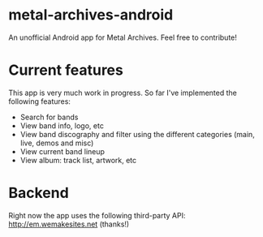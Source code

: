 # metal-archives-android
An unofficial Android app for Metal Archives. Feel free to contribute!

# Current features
This app is very much work in progress. So far I've implemented the following features:

* Search for bands
* View band info, logo, etc
* View band discography and filter using the different categories (main, live, demos and misc)
* View current band lineup
* View album: track list, artwork, etc

# Backend
Right now the app uses the following third-party API: http://em.wemakesites.net (thanks!)

